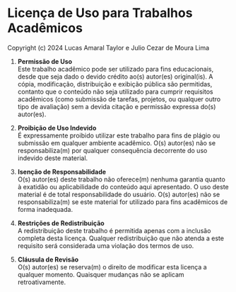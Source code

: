 # Licença de Uso para Trabalhos Acadêmicos

Copyright (c) 2024 Lucas Amaral Taylor e Julio Cezar de Moura Lima

1. **Permissão de Uso**  
   Este trabalho acadêmico pode ser utilizado para fins educacionais, desde que seja dado o devido crédito ao(s) autor(es) original(is). A cópia, modificação, distribuição e exibição pública são permitidas, contanto que o conteúdo não seja utilizado para cumprir requisitos acadêmicos (como submissão de tarefas, projetos, ou qualquer outro tipo de avaliação) sem a devida citação e permissão expressa do(s) autor(es).

2. **Proibição de Uso Indevido**  
   É expressamente proibido utilizar este trabalho para fins de plágio ou submissão em qualquer ambiente acadêmico. O(s) autor(es) não se responsabiliza(m) por qualquer consequência decorrente do uso indevido deste material.

3. **Isenção de Responsabilidade**  
   O(s) autor(es) deste trabalho não oferece(m) nenhuma garantia quanto à exatidão ou aplicabilidade do conteúdo aqui apresentado. O uso deste material é de total responsabilidade do usuário. O(s) autor(es) não se responsabiliza(m) se este material for utilizado para fins acadêmicos de forma inadequada.

4. **Restrições de Redistribuição**  
   A redistribuição deste trabalho é permitida apenas com a inclusão completa desta licença. Qualquer redistribuição que não atenda a este requisito será considerada uma violação dos termos de uso.

5. **Cláusula de Revisão**  
   O(s) autor(es) se reserva(m) o direito de modificar esta licença a qualquer momento. Quaisquer mudanças não se aplicam retroativamente.
